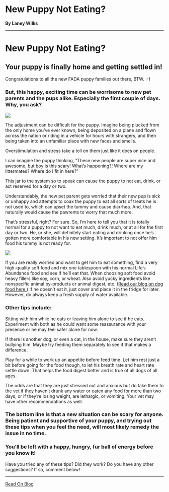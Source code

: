 # New Puppy Not Eating?

**By Laney Wilks**

---

# New Puppy Not Eating?

## Your puppy is finally home and getting settled in!

Congratulations to all the new FADA puppy families out there, BTW. :-)

  

### But, this happy, exciting time can be worrisome to new pet parents and the pups alike. Especially the first couple of days. Why, you ask?

![](https://static.wixstatic.com/media/4917f1_343ed226703f42ce85ba721c10e77d16~mv2.jpg/v1/fill/w_504,h_491,al_c,lg_1,q_80,enc_auto/4917f1_343ed226703f42ce85ba721c10e77d16~mv2.jpg)

The adjustment can be difficult for the puppy. Imagine being plucked from the only home you’ve ever known, being deposited on a plane and flown across the nation or riding in a vehicle for hours with strangers, and then being taken into an unfamiliar place with new faces and smells.

  

Overstimulation and stress take a toll on them just like it does on people.

  

I can imagine the puppy thinking, “These new people are super nice and awesome, but boy is this scary! What’s happening?! Where are my littermates? Where do I fit in here?”

  

This jar to the system so to speak can cause the puppy to not eat, drink, or act reserved for a day or two.

  

Understandably, the new pet parent gets worried that their new pup is sick or unhappy and attempts to coax the puppy to eat all sorts of treats he is not used to, which can upset the tummy and cause diarrhea. And, that naturally would cause the pawrents to worry that much more.

  

That’s stressful, right? For sure. So, I’m here to tell you that it is totally normal for a puppy to not want to eat much, drink much, or at all for the first day or two. He, or she, will definitely start eating and drinking once he’s gotten more comfortable in his new setting. It’s important to not offer him food his tummy is not ready for.

![](https://static.wixstatic.com/media/4917f1_20786ddf480f436fbae87d824c81eb34~mv2.jpg/v1/fill/w_628,h_784,al_c,q_85,usm_0.66_1.00_0.01,enc_auto/4917f1_20786ddf480f436fbae87d824c81eb34~mv2.jpg)

If you are really worried and want to get him to eat something, find a very high-quality soft food and mix one tablespoon with his normal Life’s Abundance food and see if he’ll eat that. When choosing soft food avoid heavy fillers like soy, corn, or wheat. Also avoid yucky ingredients like nonspecific animal by-products or animal digest, etc. ([<u style="text-decoration: underline;"><span>Read our blog on dog food here.</span></u>](https://www.fineanddandyaussiedoodles.com/post/what-do-i-feed-my-puppy)) If he doesn’t eat it, just cover and place it in the fridge for later. However, do always keep a fresh supply of water available.

  

### Other tips include:

  

Sitting with him while he eats or leaving him alone to see if he eats. Experiment with both as he could want some reassurance with your presence or he may feel safer alone for now.

  

If there is another dog, or even a cat, in the house, make sure they aren’t bullying him. Maybe try feeding them separately to see if that makes a difference.

  

Play for a while to work up an appetite before feed time. Let him rest just a bit before going for the food though, to let his breath rate and heart rate settle down. That helps the food digest better and is true of all dogs of all ages.

  

The odds are that they are just stressed out and anxious but do take them to the vet if they haven’t drunk any water or eaten any food for more than two days, or if they’re losing weight, are lethargic, or vomiting. Your vet may have other recommendations as well.

  

### The bottom line is that a new situation can be scary for anyone. Being patient and supportive of your puppy, and trying out these tips when you feel the need, will most likely remedy the issue in no time.

  

### You’ll be left with a happy, hungry, fur ball of energy before you know it!

  

Have you tried any of these tips? Did they work? Do you have any other suggestions? If so, comment below!

---

[Read On Blog](https://www.fineanddandyaussiedoodles.com/post/new-puppy-not-eating)